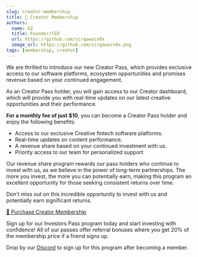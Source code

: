 ```yaml
---
slug: creator-membership
title: 🪪 Creator Membership
authors:
  name: G2
  title: Founder/CEO
  url: https://github.com/sirgawain0x
  image_url: https://github.com/sirgawain0x.png
tags: [membership, creator]
---
```


We are thrilled to introduce our new Creator Pass, which provides exclusive access to our software platforms, ecosystem opportunities and promises revenue based on your continued engagement. 

As an Creator Pass holder, you will gain access to our Creator dashboard, which will provide you with real-time updates on our latest creative opportunities and their performance.

<!--truncate-->

**For a monthly fee of just $10**, you can become a Creator Pass holder and enjoy the following benefits:

* Access to our exclusive Creative fintech software platforms.
* Real-time updates on content performance.
* A revenue share based on your continued investment with us.
* Priority access to our team for personalized support.

Our revenue share program rewards our pass holders who continue to invest with us, as we believe in the power of long-term partnerships. The more you invest, the more you can potentially earn, making this program an excellent opportunity for those seeking consistent returns over time.

Don't miss out on this incredible opportunity to invest with us and potentially earn significant returns. 

[🛒 Purchase Creator Membership](https://app.unlock-protocol.com/checkout?id=bbbcff5f-835d-4fa3-9761-988d5da9da18)

Sign up for our Investors Pass program today and start investing with confidence! All of our passes offer referral bonuses where you get 20% of the membership price if a friend signs up. 

Drop by our [Discord](https://discord.gg/yAEFtFF7UB) to sign up for this program after becoming a member.

